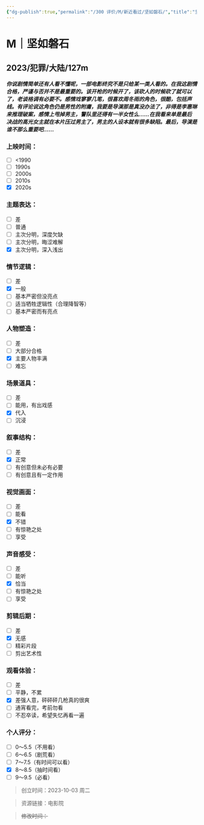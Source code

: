 ```yaml
---
{"dg-publish":true,"permalink":"/300 评价/M/新近看过/坚如磐石/","title":"坚如磐石","tags":["M","犯罪"],"created":"2024-01-25T18:45:04.000+08:00","updated":"2024-01-25T18:45:04.000+08:00"}
---
```



# M｜坚如磐石
## 2023/犯罪/大陆/127m
***你说剧情简单还有人看不懂呢，一部电影终究不是只给某一类人看的。在我这剧情合格，严谨与否并不是最重要的。该开枪的时候开了，该砍人的时候砍了就可以了，老谈格调有必要不。感情戏寥寥几笔，很喜欢周冬雨的角色，很酷，包括声线。有评论说这角色仍是男性的附庸，我要是导演那是真没办法了，非得是李惠琳来推理破案，感情上甩掉男主，警队里还得有一半女性么……在我看来单是最后决战的高光女主就在本片压过男主了，男主的人设本就有很多缺陷。最后，导演是谁不那么重要吧……***
### 上映时间：
- [ ] <1990
- [ ] 1990s
- [ ] 2000s
- [ ] 2010s
- [x] 2020s
### 主题表达：
- [ ] 差
- [ ] 普通
- [ ] 主次分明，深度欠缺
- [ ] 主次分明，晦涩难解
- [x] 主次分明，深入浅出
### 情节逻辑：
- [ ] 差
- [x] 一般
- [ ] 基本严密但没亮点
- [ ] 适当牺牲逻辑性（合理降智等）
- [ ] 基本严密而有亮点
### 人物塑造：
- [ ] 差
- [ ] 大部分合格
- [x] 主要人物丰满
- [ ] 难忘
### 场景道具：
- [ ] 差
- [ ] 能用，有出戏感
- [x] 代入
- [ ] 沉浸
### 叙事结构：
- [ ] 差
- [x] 正常
- [ ] 有创意但未必有必要
- [ ] 有创意且有一定作用
### 视觉画面：
- [ ] 差
- [ ] 能看
- [x] 不错
- [ ] 有惊艳之处
- [ ] 享受
### 声音感受：
- [ ] 差
- [ ] 能听
- [x] 恰当
- [ ] 有惊艳之处
- [ ] 享受
### 剪辑后期：
- [ ] 差
- [x] 无感
- [ ] 精彩片段
- [ ] 剪出艺术性
### 观看体验：
- [ ] 差
- [ ] 平静，不累
- [x] 差强人意，砰砰砰几枪真的很爽
- [ ] 通宵看完，考前勿看
- [ ] 不忍卒读，希望失忆再看一遍
### 个人评分：
- [ ] 0～5.5（不用看）
- [ ] 6～6.5（剧荒看）
- [ ] 7～7.5（有时间可以看）
- [x] 8～8.5（抽时间看）
- [ ] 9～9.5（必看）

>创立时间：2023-10-03 周二

>资源链接：电影院

>~~修改时间：~~



